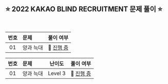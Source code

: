 ## ⭐️ 2022 KAKAO BLIND RECRUITMENT 문제 풀이 ⭐️ 

<br>

<!-- 💭 [진행 중]  ✔️ [완료] -->

| **번호** | **문제** | **풀이 여부** |
|:--------:|:--------|:-----------:|
| 01 | 양과 늑대 | 💭 [진행 중]()|

| **번호** | **문제** | **난이도** | **풀이 여부** |
|:--------:|:--------|:----------:|:-----------:|
| 01 | 양과 늑대 | Level 3 | 💭 [진행 중](https://github.com/yuuforest/Programmers/blob/main/2022%20KAKAO%20BLIND%20RECRUITMENT/%EC%96%91%EA%B3%BC%20%EB%8A%91%EB%8C%80.py) |



